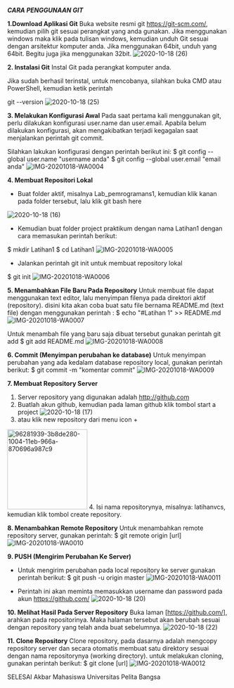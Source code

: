 **_CARA PENGGUNAAN GIT_**

**1.Download Aplikasi Git**
Buka website resmi git https://git-scm.com/, kemudian pilih git sesuai perangkat yang anda gunakan. Jika menggunakan windows maka klik pada tulisan windows, kemudian unduh Git sesuai dengan arsitektur komputer anda. Jika menggunakan 64bit, unduh yang 64bit. Begitu juga jika menggunakan 32bit.
![2020-10-18 (26)](https://user-images.githubusercontent.com/73070964/96374029-71fd6600-119a-11eb-9920-1e5bb8310140.png)

**2. Instalasi Git**
Instal Git pada perangkat komputer anda.

Jika sudah berhasil terinstal, untuk mencobanya, silahkan buka CMD atau PowerShell, kemudian ketik perintah

git --version
![2020-10-18 (25)](https://user-images.githubusercontent.com/73070964/96374064-ad983000-119a-11eb-88f5-97ac40679227.png)

**3. Melakukan Konfigurasi Awal**
Pada saat pertama kali menggunakan git, perlu dilakukan konfigurasi user.name dan user.email.
Apabila belum dilakukan konfigurasi, akan mengakibatkan terjadi kegagalan saat menjalankan perintah git commit.

Silahkan lakukan konfigurasi dengan perintah berikut ini: $ git config --global user.name "username anda" $ git config --global user.email "email anda"
![IMG-20201018-WA0004](https://user-images.githubusercontent.com/73070964/96374094-e46e4600-119a-11eb-8c77-5d480ebb1532.jpg)

**4. Membuat Repositori Lokal**

- Buat folder aktif, misalnya Lab_pemrogramans1, kemudian klik kanan pada folder tersebut, lalu klik git bash here

![2020-10-18 (16)](https://user-images.githubusercontent.com/73070964/96374156-34e5a380-119b-11eb-91ed-589454b017f9.png)

- Kemudian buat folder project praktikum dengan nama Latihan1 dengan cara memasukan perintah berikut:

$ mkdir Latihan1 $ cd Latihan1
![IMG-20201018-WA0005](https://user-images.githubusercontent.com/73070964/96374206-6fe7d700-119b-11eb-83ce-1f233665ac54.jpg)

- Jalankan perintah git init untuk membuat repository lokal

$ git init
![IMG-20201018-WA0006](https://user-images.githubusercontent.com/73070964/96374240-a7ef1a00-119b-11eb-89b9-8faaed137929.jpg)

**5. Menambahkan File Baru Pada Repository**
Untuk membuat file dapat menggunakan text editor, lalu menyimpan filenya pada direktori aktif (repository). disini kita akan coba buat satu file bernama README.md (text file) dengan menggunakan perintah :
$ echo "#Latihan 1" >> README.md
![IMG-20201018-WA0007](https://user-images.githubusercontent.com/73070964/96374270-e71d6b00-119b-11eb-8c3c-58aaf5f96beb.jpg)

Untuk menambah file yang baru saja dibuat tersebut gunakan perintah git add
$ git add README.md
![IMG-20201018-WA0008](https://user-images.githubusercontent.com/73070964/96374283-fd2b2b80-119b-11eb-92cf-0e590c7351a1.jpg)

**6. Commit (Menyimpan perubahan ke database)**
Untuk menyimpan perubahan yang ada kedalam database repository local, gunakan perintah berikut: $ git commit -m "komentar commit"
![IMG-20201018-WA0009](https://user-images.githubusercontent.com/73070964/96374312-2f3c8d80-119c-11eb-92d8-ae0ad79bfdc5.jpg)

**7. Membuat Repository Server**

1. Server repository yang digunakan adalah http://github.com
2. Buatlah akun github, kemudian pada laman github klik tombol start a project
![2020-10-18 (17)](https://user-images.githubusercontent.com/73070964/96374410-d6212980-119c-11eb-9db5-73d3ae80e838.png)
3. atau klik new repository dari menu icon +
<img width="182" alt="96281939-3b8de280-1004-11eb-966a-870696a987c9" src="https://user-images.githubusercontent.com/73070964/96374432-0668c800-119d-11eb-90af-282a677df9ac.png">
4. Isi nama repositorynya, misalnya: latihanvcs, kemudian klik tombol create repository.


**8. Menambahkan Remote Repository**
Untuk menambahkan remote repository server, gunakan perintah: $ git remote origin [url]
![IMG-20201018-WA0010](https://user-images.githubusercontent.com/73070964/96374520-79723e80-119d-11eb-99ba-37afbf310808.jpg)

**9. PUSH (Mengirim Perubahan Ke Server)**

- Untuk mengirim perubahan pada local repository ke server gunakan perintah berikut:
$ git push -u origin master
![IMG-20201018-WA0011](https://user-images.githubusercontent.com/73070964/96374550-94dd4980-119d-11eb-96b1-e108efaa8a44.jpg)

- Perintah ini akan meminta memasukkan username dan password pada akun https://github.com/
![2020-10-18 (20)](https://user-images.githubusercontent.com/73070964/96374578-bcccad00-119d-11eb-8d4c-b2fe1678b080.png)

**10. Melihat Hasil Pada Server Repository**
Buka laman [https://github.com/], arahkan pada repositorinya. Maka halaman tersebut akan berubah sesuai dengan repository yang telah anda buat sebelumnya.
![2020-10-18 (22)](https://user-images.githubusercontent.com/73070964/96374605-ebe31e80-119d-11eb-9b61-3a21458629f8.png)

**11. Clone Repository**
Clone repository, pada dasarnya adalah mengcopy repository server dan secara otomatis membuat satu direktory sesuai dengan nama repositorynya (working directory). untuk melakukan cloning, gunakan perintah berikut: $ git clone [url]
![IMG-20201018-WA0012](https://user-images.githubusercontent.com/73070964/96374643-0ae1b080-119e-11eb-9d1b-e55ba8c1c0c4.jpg)

SELESAI
Akbar
Mahasiswa Universitas Pelita Bangsa
